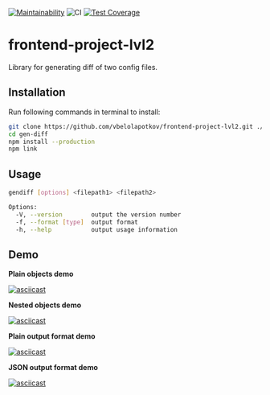 [![Maintainability](https://api.codeclimate.com/v1/badges/491d76bd293505526ae2/maintainability)](https://codeclimate.com/github/vbelolapotkov/frontend-project-lvl2/maintainability)
![CI](https://github.com/vbelolapotkov/frontend-project-lvl2/workflows/CI/badge.svg)
[![Test Coverage](https://api.codeclimate.com/v1/badges/491d76bd293505526ae2/test_coverage)](https://codeclimate.com/github/vbelolapotkov/frontend-project-lvl2/test_coverage)

# frontend-project-lvl2

Library for generating diff of two config files.

## Installation

Run following commands in terminal to install:

```bash
git clone https://github.com/vbelolapotkov/frontend-project-lvl2.git ./gen-diff
cd gen-diff
npm install --production
npm link
```

## Usage

```bash
gendiff [options] <filepath1> <filepath2>

Options:
  -V, --version        output the version number
  -f, --format [type]  output format
  -h, --help           output usage information
```

## Demo

**Plain objects demo**

[![asciicast](https://asciinema.org/a/HrXcyKLWdejNAxveCvqoATbug.svg)](https://asciinema.org/a/HrXcyKLWdejNAxveCvqoATbug)

**Nested objects demo**

[![asciicast](https://asciinema.org/a/cCITHb4VqEpUjgomK3A3Q8iM5.svg)](https://asciinema.org/a/cCITHb4VqEpUjgomK3A3Q8iM5)

**Plain output format demo**

[![asciicast](https://asciinema.org/a/OscR69iBL2vHrQcufiVam6ssT.svg)](https://asciinema.org/a/OscR69iBL2vHrQcufiVam6ssT)

**JSON output format demo**

[![asciicast](https://asciinema.org/a/MZ3kqjhHMIu6OAsyKD3DfqTWU.svg)](https://asciinema.org/a/MZ3kqjhHMIu6OAsyKD3DfqTWU)